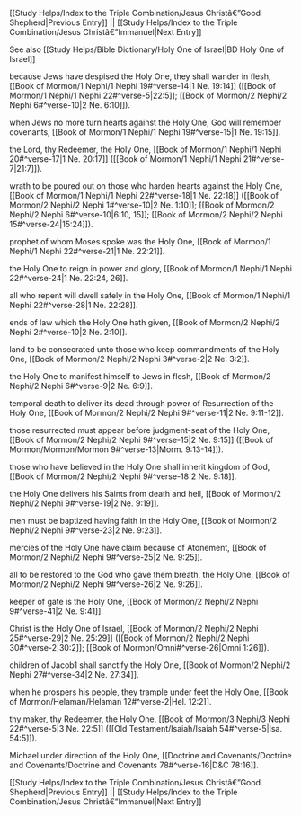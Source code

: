 [[Study Helps/Index to the Triple Combination/Jesus Christâ€”Good Shepherd|Previous Entry]]  ||  [[Study Helps/Index to the Triple Combination/Jesus Christâ€”Immanuel|Next Entry]]

 See also [[Study Helps/Bible Dictionary/Holy One of Israel|BD Holy One of Israel]]

 because Jews have despised the Holy One, they shall wander in flesh, [[Book of Mormon/1 Nephi/1 Nephi 19#^verse-14|1 Ne. 19:14]] ([[Book of Mormon/1 Nephi/1 Nephi 22#^verse-5|22:5]]; [[Book of Mormon/2 Nephi/2 Nephi 6#^verse-10|2 Ne. 6:10]]).

 when Jews no more turn hearts against the Holy One, God will remember covenants, [[Book of Mormon/1 Nephi/1 Nephi 19#^verse-15|1 Ne. 19:15]].

 the Lord, thy Redeemer, the Holy One, [[Book of Mormon/1 Nephi/1 Nephi 20#^verse-17|1 Ne. 20:17]] ([[Book of Mormon/1 Nephi/1 Nephi 21#^verse-7|21:7]]).

 wrath to be poured out on those who harden hearts against the Holy One, [[Book of Mormon/1 Nephi/1 Nephi 22#^verse-18|1 Ne. 22:18]] ([[Book of Mormon/2 Nephi/2 Nephi 1#^verse-10|2 Ne. 1:10]]; [[Book of Mormon/2 Nephi/2 Nephi 6#^verse-10|6:10, 15]]; [[Book of Mormon/2 Nephi/2 Nephi 15#^verse-24|15:24]]).

 prophet of whom Moses spoke was the Holy One, [[Book of Mormon/1 Nephi/1 Nephi 22#^verse-21|1 Ne. 22:21]].

 the Holy One to reign in power and glory, [[Book of Mormon/1 Nephi/1 Nephi 22#^verse-24|1 Ne. 22:24, 26]].

 all who repent will dwell safely in the Holy One, [[Book of Mormon/1 Nephi/1 Nephi 22#^verse-28|1 Ne. 22:28]].

 ends of law which the Holy One hath given, [[Book of Mormon/2 Nephi/2 Nephi 2#^verse-10|2 Ne. 2:10]].

 land to be consecrated unto those who keep commandments of the Holy One, [[Book of Mormon/2 Nephi/2 Nephi 3#^verse-2|2 Ne. 3:2]].

 the Holy One to manifest himself to Jews in flesh, [[Book of Mormon/2 Nephi/2 Nephi 6#^verse-9|2 Ne. 6:9]].

 temporal death to deliver its dead through power of Resurrection of the Holy One, [[Book of Mormon/2 Nephi/2 Nephi 9#^verse-11|2 Ne. 9:11-12]].

 those resurrected must appear before judgment-seat of the Holy One, [[Book of Mormon/2 Nephi/2 Nephi 9#^verse-15|2 Ne. 9:15]] ([[Book of Mormon/Mormon/Mormon 9#^verse-13|Morm. 9:13-14]]).

 those who have believed in the Holy One shall inherit kingdom of God, [[Book of Mormon/2 Nephi/2 Nephi 9#^verse-18|2 Ne. 9:18]].

 the Holy One delivers his Saints from death and hell, [[Book of Mormon/2 Nephi/2 Nephi 9#^verse-19|2 Ne. 9:19]].

 men must be baptized having faith in the Holy One, [[Book of Mormon/2 Nephi/2 Nephi 9#^verse-23|2 Ne. 9:23]].

 mercies of the Holy One have claim because of Atonement, [[Book of Mormon/2 Nephi/2 Nephi 9#^verse-25|2 Ne. 9:25]].

 all to be restored to the God who gave them breath, the Holy One, [[Book of Mormon/2 Nephi/2 Nephi 9#^verse-26|2 Ne. 9:26]].

 keeper of gate is the Holy One, [[Book of Mormon/2 Nephi/2 Nephi 9#^verse-41|2 Ne. 9:41]].

 Christ is the Holy One of Israel, [[Book of Mormon/2 Nephi/2 Nephi 25#^verse-29|2 Ne. 25:29]] ([[Book of Mormon/2 Nephi/2 Nephi 30#^verse-2|30:2]]; [[Book of Mormon/Omni#^verse-26|Omni 1:26]]).

 children of Jacob1 shall sanctify the Holy One, [[Book of Mormon/2 Nephi/2 Nephi 27#^verse-34|2 Ne. 27:34]].

 when he prospers his people, they trample under feet the Holy One, [[Book of Mormon/Helaman/Helaman 12#^verse-2|Hel. 12:2]].

 thy maker, thy Redeemer, the Holy One, [[Book of Mormon/3 Nephi/3 Nephi 22#^verse-5|3 Ne. 22:5]] ([[Old Testament/Isaiah/Isaiah 54#^verse-5|Isa. 54:5]]).

 Michael under direction of the Holy One, [[Doctrine and Covenants/Doctrine and Covenants/Doctrine and Covenants 78#^verse-16|D&C 78:16]].

[[Study Helps/Index to the Triple Combination/Jesus Christâ€”Good Shepherd|Previous Entry]]  ||  [[Study Helps/Index to the Triple Combination/Jesus Christâ€”Immanuel|Next Entry]]